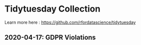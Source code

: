 # Tidytuesday Collection

Learn more here : https://github.com/rfordatascience/tidytuesday

## 2020-04-17: GDPR Violations

<!-- ![Alt text](stop_procrastinating.png?raw=true "Title") -->
